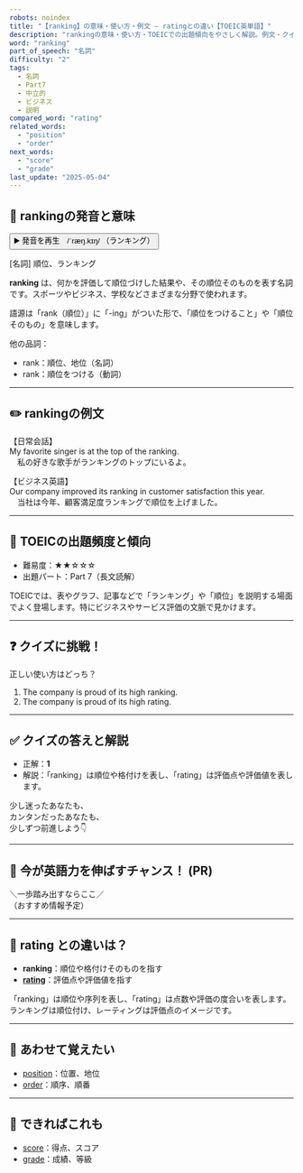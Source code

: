 ```yaml
---
robots: noindex
title: "【ranking】の意味・使い方・例文 ― ratingとの違い【TOEIC英単語】"
description: "rankingの意味・使い方・TOEICでの出題傾向をやさしく解説。例文・クイズ付きでratingとの違いもわかりやすく学べます。"
word: "ranking"
part_of_speech: "名詞"
difficulty: "2"
tags:
  - 名詞
  - Part7
  - 中立的
  - ビジネス
  - 説明
compared_word: "rating"
related_words:
  - "position"
  - "order"
next_words:
  - "score"
  - "grade"
last_update: "2025-05-04"
---
```


## 🔰 rankingの発音と意味

<button class="play-audio" onclick="playTTS('ranking')">
  <span class="play-audio-main">
    ▶️ 発音を再生　/ˈræŋ.kɪŋ/
  </span>
  <span class="play-audio-sub">
    （ランキング）
  </span>
</button>

[名詞] 順位、ランキング

**ranking** は、何かを評価して順位づけした結果や、その順位そのものを表す名詞です。スポーツやビジネス、学校などさまざまな分野で使われます。

語源は「rank（順位）」に「-ing」がついた形で、「順位をつけること」や「順位そのもの」を意味します。

他の品詞：  
- rank：順位、地位（名詞）
- rank：順位をつける（動詞）

---

## ✏️ rankingの例文

【日常会話】  
My favorite singer is at the top of the ranking.  
　私の好きな歌手がランキングのトップにいるよ。

【ビジネス英語】  
Our company improved its ranking in customer satisfaction this year.  
　当社は今年、顧客満足度ランキングで順位を上げました。

---

## 🎯 TOEICの出題頻度と傾向

- 難易度：★★☆☆☆
- 出題パート：Part 7（長文読解）

TOEICでは、表やグラフ、記事などで「ランキング」や「順位」を説明する場面でよく登場します。特にビジネスやサービス評価の文脈で見かけます。

---

## ❓ クイズに挑戦！

正しい使い方はどっち？

1. The company is proud of its high ranking.  
2. The company is proud of its high rating.

---

## ✅ クイズの答えと解説

- 正解：**1**
- 解説：「ranking」は順位や格付けを表し、「rating」は評価点や評価値を表します。

少し迷ったあなたも、  
カンタンだったあなたも、  
少しずつ前進しよう👇️

---

## 🚀 今が英語力を伸ばすチャンス！ (PR)

<div class="info-center">
＼一歩踏み出すならここ／<br>  
（おすすめ情報予定）
</div>

---

## 🤔  rating との違いは？

- **ranking**：順位や格付けそのものを指す
- **[rating](/rating)**：評価点や評価値を指す

「ranking」は順位や序列を表し、「rating」は点数や評価の度合いを表します。ランキングは順位付け、レーティングは評価点のイメージです。

---

## 🧩 あわせて覚えたい

- [position](/position)：位置、地位
- [order](/order)：順序、順番

---

## 📖 できればこれも

- [score](/score)：得点、スコア
- [grade](/grade)：成績、等級

<!-- cvid: aid05_bid20 -->

